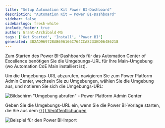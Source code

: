 ```yaml
---
title: "Setup Automation Kit Power BI-Dashboard"
description: "Automation Kit – Power BI-Dashboard"
sidebar: false
sidebarlogo: fresh-white
include_footer: true
author: Grant-Archibald-MS
tags: ['Get Started', 'Install', 'Power BI']
generated: 382AD969728AB696166C764CCA8233ED06486218
---
```


Zum Starten des Power BI-Dashboards für das Automation Center of Excellence benötigen Sie die Umgebungs-URL für Ihre Main-Umgebung (wo Automation CoE Main installiert ist).

Um die Umgebungs-URL abzurufen, navigieren Sie zum Power Platform Admin Center, wechseln Sie zu Umgebungen, wählen Sie die Umgebung aus, und notieren Sie sich die Umgebungs-URL:

![Bildschirm "Umgebung abrufen" - Power Platform Admin Center](/images/get-environment.png)

Geben Sie die Umgebungs-URL ein, wenn Sie die Power BI-Vorlage starten, die Sie aus dem [{{<product-name>}} Veröffentlichungen](https://github.com/microsoft/powercat-automation-kit/releases)

![Beispiel für den Power BI-Import](/images/power-bi-import.png)

